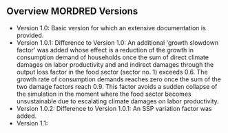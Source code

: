 ## Overview MORDRED Versions
* Version 1.0: Basic version for which an extensive documentation is provided.
* Version 1.0.1: Difference to Version 1.0: An additional 'growth slowdown factor' was added whose effect is a reduction of the growth in consumption demand of households once the sum of direct climate damages on labor productivity and and indirect damages through the output loss factor in the food sector (sector no. 1) exceeds 0.6. The growth rate of consumption demands reaches zero once the sum of the two damage factors reach 0.9. This factor avoids a sudden collapse of the simulation in the moment where the food sector becomes unsustainable due to escalating climate damages on labor productivity. 
* Version 1.0.2: Difference to Version 1.0.1: An SSP variation factor was added. 
* Version 1.1:  
